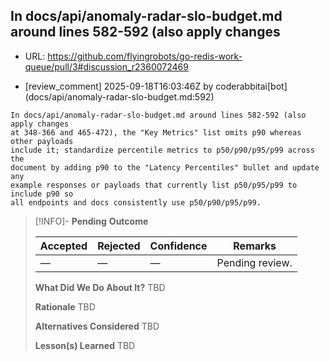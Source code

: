 ## In docs/api/anomaly-radar-slo-budget.md around lines 582-592 (also apply changes

- URL: https://github.com/flyingrobots/go-redis-work-queue/pull/3#discussion_r2360072469

- [review_comment] 2025-09-18T16:03:46Z by coderabbitai[bot] (docs/api/anomaly-radar-slo-budget.md:592)

```text
In docs/api/anomaly-radar-slo-budget.md around lines 582-592 (also apply changes
at 348-366 and 465-472), the "Key Metrics" list omits p90 whereas other payloads
include it; standardize percentile metrics to p50/p90/p95/p99 across the
document by adding p90 to the "Latency Percentiles" bullet and update any
example responses or payloads that currently list p50/p95/p99 to include p90 so
all endpoints and docs consistently use p50/p90/p95/p99.
```

> [!INFO]- **Pending**
> **Outcome**
> 
> | Accepted | Rejected | Confidence | Remarks |
> |----------|----------|------------|---------|
> | — | — | — | Pending review. |
>
> **What Did We Do About It?**
> TBD
>
> **Rationale**
> TBD
>
> **Alternatives Considered**
> TBD
>
> **Lesson(s) Learned**
> TBD
